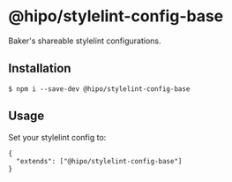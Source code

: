 # @hipo/stylelint-config-base

Baker's shareable stylelint configurations.

## Installation

```console
$ npm i --save-dev @hipo/stylelint-config-base
```

## Usage

Set your stylelint config to:

```
{
  "extends": ["@hipo/stylelint-config-base"]
}
```
